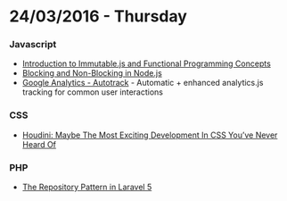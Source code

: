 # 24/03/2016 - Thursday

### Javascript

- [Introduction to Immutable.js and Functional Programming Concepts](https://auth0.com/blog/2016/03/23/intro-to-immutable-js/)
- [Blocking and Non-Blocking in Node.js](http://bytearcher.com/articles/blocking-vs-non-blocking-in-node.js/)
- [Google Analytics - Autotrack](https://github.com/googleanalytics/autotrack) - Automatic + enhanced analytics.js tracking for common user interactions

### CSS

- [Houdini: Maybe The Most Exciting Development In CSS You’ve Never Heard Of](https://www.smashingmagazine.com/2016/03/houdini-maybe-the-most-exciting-development-in-css-youve-never-heard-of/)

### PHP

- [The Repository Pattern in Laravel 5](http://code.tutsplus.com/tutorials/the-repository-pattern-in-laravel-5--cms-25464)
